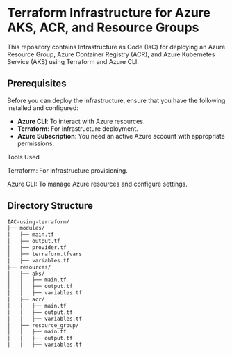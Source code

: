 # Terraform Infrastructure for Azure AKS, ACR, and Resource Groups

This repository contains Infrastructure as Code (IaC) for deploying an Azure Resource Group, Azure Container Registry (ACR), and Azure Kubernetes Service (AKS) using Terraform and Azure CLI.

## Prerequisites
Before you can deploy the infrastructure, ensure that you have the following installed and configured:
- **Azure CLI**: To interact with Azure resources.
- **Terraform**: For infrastructure deployment. 
- **Azure Subscription**: You need an active Azure account with appropriate permissions.
 
Tools Used

Terraform: For infrastructure provisioning.

Azure CLI: To manage Azure resources and configure settings.

## Directory Structure

```bash
IAC-using-terraform/
├── modules/
│   ├── main.tf
│   ├── output.tf
│   ├── provider.tf
│   ├── terraform.tfvars
│   ├── variables.tf
├── resources/
│   ├── aks/
│   │   ├── main.tf
│   │   ├── output.tf
│   │   ├── variables.tf
│   ├── acr/
│   │   ├── main.tf
│   │   ├── output.tf
│   │   ├── variables.tf
│   ├── resource_group/
│   │   ├── main.tf
│   │   ├── output.tf
│   │   ├── variables.tf

